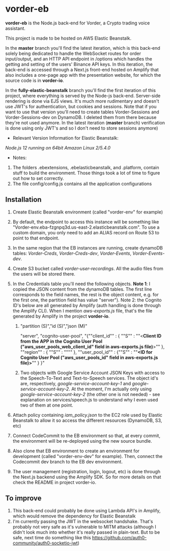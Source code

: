 # vorder-eb

**vorder-eb** is the Node.js back-end for Vorder, a Crypto trading voice assistant. 

This project is made to be hosted on AWS Elastic Beanstalk.

In the **master** branch you'll find the latest iteration, which is this back-end solely being dedicated to handle the WebSocket routes for order input/output, and an HTTP API endpoint in /options which handles the getting and setting of the users' Binance API keys. In this iteration, the back-end is accessed through a Next.js front-end hosted on Amplify that also includes a one-page app with the presentation website, for which the source code is in **vorder-io**.

In the **fully-elastic-beanstalk** branch you'll find the first iteration of this project, where everything is served by the Node-js back-end. Server-side rendering is done via EJS views. It's much more rudimentary and doesn't use JWT's for authentication, but cookies and sessions. Note that if you want to use that version you'll need to create tables Vorder-Sessions and Vorder-Sessions-dev on DynamoDB. I deleted them from there because they're not used anymore. In the latest iteration (**master** branch) verification is done using only JWT's and so I don't need to store sessions anymore)

- Relevant Version Information for Elastic Beanstalk:

*Node.js 12 running on 64bit Amazon Linux 2/5.4.0*

- Notes:

1. The folders .ebextensions, .ebelasticbeanstalk, and .platform, contain stuff to build the environment. Those things took a lot of time to figure out how to set correctly.
1. The file config/config.js contains all the application configurations

## Installation

1. Create Elastic Beanstalk environment (called "vorder-env" for example)
1. By default, the endpoint to access this instance will be something like "Vorder-env.eba-fzgnpq3d.us-east-2.elasticbeanstalk.com". To use a custom domain, you only need to add an ALIAS record on Route 53 to point to that endpoint.
1. In the same region that the EB instances are running, create dynamoDB tables: *Vorder-Creds*, *Vorder-Creds-dev*, *Vorder-Events*, *Vorder-Events-dev*.
1. Create S3 bucket called *vorder-user-recordings*. All the audio files from the users will be stored there.
1. In the Credentials table you'll need the following objects. **Note 1**: I copied the JSON content from the dynamoDB tables. The first line corresponds to the field names, the rest is the object content, e.g. for the first one, the partition field has value "server"). Note 2: the Cognito ID's below are all generated by Amplify (auth handling is done through the Amplify CLI). When I mention *aws-exports.js* file, that's the file generated by Amplify in the project **vorder-io**.

   1. "partition (S)","id (S)","json (M)"

      "server", "cognito-user-pool", "{""client_id"" : { ""S"" : ""<**Client ID from the APP in the Cognito User Pool ("aws_user_pools_web_client_id" field in aws-exports.js file)**>"" }, ""region"" : { ""S"" : ""**<Region for Cognito User Pool>**"" }, ""user_pool_id"" : {""S"" : ""**<ID for Cognito User Pool ("aws_user_pools_id" field in aws-exports.js file)>**"" }  }"

   1. Two objects with Google Service Account JSON Keys with access to the Speech-To-Text and Text-to-Speech services. The object id's are, respectively, *google-service-account-key-1* and *google-service-account-key-2*. At the moment, I'm actually only using *google-service-account-key-2* (the other one is not needed) - see explanation on services/speech.js to understand why I even used two of them at one point.

1. Attach policy containing *iam_policy.json* to the EC2 role used by Elastic Beanstalk to allow it so access the different resources (DynamoDB, S3, etc)
1. Connect CodeCommit to the EB environment so that, at every commit, the environment will be re-deployed using the new source bundle.
1. Also clone that EB environment to create an environment for development (called "vorder-env-dev" for example). Then, connect the Codecommit dev branch to the EB dev environment.
1. The user management (registration, login, logout, etc) is done through the Next.js backend using the Amplify SDK. So for more details on that check the README in project vorder-io.

## To improve
1. This back-end could probably be done using Lambda API's in Amplify, which would remove the dependency for Elastic Beanstalk
1. I'm currently passing the JWT in the websocket handshake. That's probably not very safe as it's vulnerable to MITM attacks (although I didn't look much into whether it's really passed in plain-text. But to be safe, next time do something like this https://github.com/auth0-community/auth0-socketio-jwt)